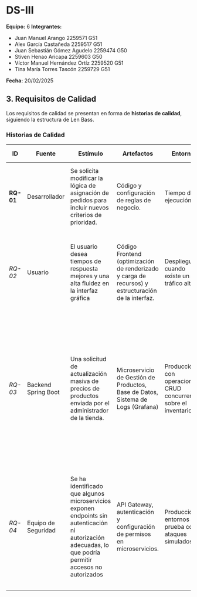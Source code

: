 # DS-III

**Equipo:** 6
**Integrantes:**
- Juan Manuel Arango 2259571 G51
- Alex García Castañeda 2259517 G51
- Juan Sebastián Gómez Agudelo 2259474 G50
- Stiven Henao Aricapa 2259603 G50
- Víctor Manuel Hernández Ortíz 2259520 G51
- Tina María Torres Tascón 2259729 G51
  
**Fecha:** 20/02/2025  

## 3. Requisitos de Calidad  
Los requisitos de calidad se presentan en forma de **historias de calidad**, siguiendo la estructura de Len Bass.

### **Historias de Calidad**
| **ID**   | **Fuente** | **Estímulo** | **Artefactos** | **Entorno** | **Respuesta** | **Medida de Respuesta** |
|----------|-----------|-------------|---------------|------------|-------------|-----------------|
| **RQ-01** | Desarrollador | Se solicita modificar la lógica de asignación de pedidos para incluir nuevos criterios de prioridad. | Código y configuración de reglas de negocio. | Tiempo de ejecución | Se debe modificar, probar y desplegar la nueva lógica de asignación. | El esfuerzo requerido no debe superar 2 horas de trabajo y no deben generarse más de 2 defectos nuevos. |
| *RQ-02* | Usuario | El usuario desea tiempos de respuesta mejores y una alta fluidez en la interfaz gráfica | Código Frontend (optimización de renderizado y carga de recursos) y estructuración de la interfaz. | Despliegue cuando existe un tráfico alto. | Se debe mejorar la estructura del codigo frontend con la finalidad de optimizar tiempos de carga | El tiempo de carga del frontend debe ser menor a 1.5 segundos en la mayoria de casos y considerando conexion a internet estable. |
| *RQ-03* | Backend Spring Boot | Una solicitud de actualización masiva de precios de productos enviada por el administrador de la tienda. | Microservicio de Gestión de Productos, Base de Datos, Sistema de Logs (Grafana) |Producción, con operaciones CRUD concurrentes sobre el inventario. | El microservicio procesa la actualización de precios en lotes para optimizar el uso de recursos y evitar bloqueos en la base de datos. Se genera un log detallado del proceso y se notifica al administrador cuando la operación finaliza| Tiempo de procesamiento de la actualización masiva (≤ 2 minutos para 1000 productos), porcentaje de actualizaciones exitosas (≥ 99%), tiempo de notificación al administrador (≤ 30 segundos después de completarse la operación).|
| *RQ-04* | Equipo de Seguridad| 	Se ha identificado que algunos microservicios exponen endpoints sin autenticación ni autorización adecuadas, lo que podría permitir accesos no autorizados | API Gateway, autenticación y configuración de permisos en microservicios. | Producción y entornos de prueba con ataques simulados. |Se debe implementar autenticación basada en JWT/OAuth2 en todos los microservicios, aplicar control de acceso basado en roles (RBAC) y restringir tráfico no autorizado en el API Gateway. | Todas las solicitudes a endpoints protegidos deben ser autenticadas y autorizadas correctamente, con una tasa de éxito del 100% en pruebas de seguridad con herramientas como OWASP ZAP o Burp Suite. |
